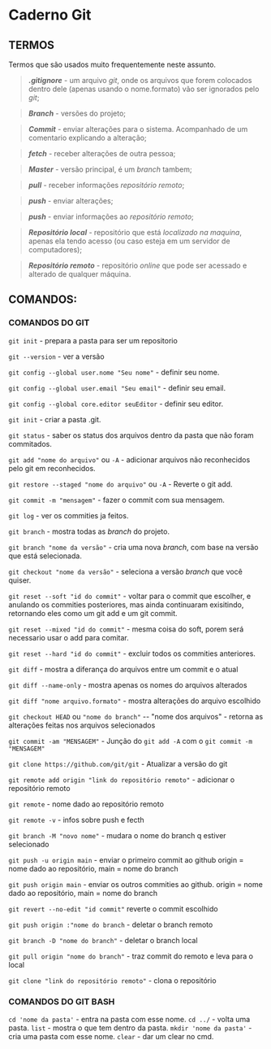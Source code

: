 <h1>Caderno Git</h1>
<h2>TERMOS</h2>

Termos que são usados muito frequentemente neste assunto.
>**_.gitignore_** - um arquivo _git_, onde os arquivos que forem colocados dentro dele (apenas usando o nome.formato) vão ser ignorados pelo _git_;

>**_Branch_** - versões do projeto;

>**_Commit_** - enviar alterações para o sistema. Acompanhado de um comentario explicando a alteração;

>**_fetch_** - receber alterações de outra pessoa;

>**_Master_** - versão principal, é um _branch_ tambem;

>**_pull_** - receber informações _repositório remoto_;

>**_push_** - enviar alterações;

>**_push_** - enviar informações ao _repositório remoto_;

>**_Repositório local_** - repositório que está _localizado na maquina_, apenas ela tendo acesso (ou caso esteja em um servidor de computadores);

>**_Repositório remoto_** - repositório _online_ que pode ser acessado e alterado de qualquer máquina.


<h2>COMANDOS:</h2>

<h3>COMANDOS DO GIT</h3>

`git init` - prepara a pasta para ser um repositorio

`git --version` - ver a versão

`git config --global user.nome "Seu nome"` - definir seu nome.

`git config --global user.email "Seu email"` - definir seu email.

`git config --global core.editor seuEditor` - definir seu editor.

`git init` - criar a pasta .git.

`git status` - saber os status dos arquivos dentro da pasta que não foram commitados.

`git add "nome do arquivo"` ou `-A` - adicionar arquivos não reconhecidos pelo git em reconhecidos.

`git restore --staged "nome do arquivo"` ou `-A` - Reverte o git add.

`git commit -m "mensagem"` - fazer o commit com sua mensagem.

`git log` - ver os commities ja feitos.

`git branch` - mostra todas as _branch_ do projeto.

`git branch "nome da versão"` - cria uma nova _branch_, com base na versão que está selecionada.

`git checkout "nome da versão"` - seleciona a versão _branch_ que você quiser.

`git reset --soft "id do commit"` - voltar para o commit que escolher, e anulando os commities posteriores, mas ainda continuaram exisitindo, retornando eles como um git add e um git commit.

`git reset --mixed "id do commit"` - mesma coisa do soft, porem será necessario usar o add para comitar.

`git reset --hard "id do commit"` - excluir todos os commities anteriores.

`git diff` - mostra a diferança do arquivos entre um commit e o atual

`git diff --name-only` - mostra apenas os nomes do arquivos alterados

`git diff "nome arquivo.formato"` - mostra alterações do arquivo escolhido

`git checkout HEAD` ou `"nome do branch"` -- "nome dos arquivos" - retorna as alterações feitas nos arquivos selecionados

`git commit -am "MENSAGEM"` - Junção do `git add -A` com o `git commit -m "MENSAGEM"`

`git clone https://github.com/git/git` - Atualizar a versão do git

`git remote add origin "link do repositório remoto"` - adicionar o repositório remoto

`git remote` - nome dado ao repositório remoto

`git remote -v` - infos sobre push e fecth

`git branch -M "novo nome"` - mudara o nome do branch q estiver selecionado

`git push -u origin main` - enviar o primeiro commit ao github origin = nome dado ao repositório, main = nome do branch

`git push origin main` - enviar os outros commities ao github. origin = nome dado ao repositório, main = nome do branch

`git revert --no-edit "id commit"` reverte o commit escolhido

`git push origin :"nome do branch` - deletar o branch remoto

`git branch -D "nome do branch"` - deletar o branch local

`git pull origin "nome do branch"` - traz commit do remoto e leva para o local

`git clone "link do repositório remoto"` - clona o repositório


<h3>COMANDOS DO GIT BASH</h3>

`cd 'nome da pasta'` - entra na pasta com esse nome.
`cd ../` - volta uma pasta.
`list` - mostra o que tem dentro da pasta.
`mkdir 'nome da pasta'` - cria uma pasta com esse nome.
`clear` - dar um clear no cmd.
